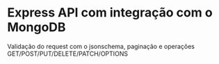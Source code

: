 # Express API com integração com o MongoDB
Validação do request com o jsonschema, paginação e operações GET/POST/PUT/DELETE/PATCH/OPTIONS